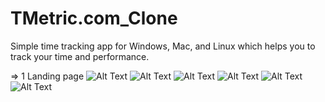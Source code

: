 # TMetric.com_Clone
Simple time tracking app for Windows, Mac, and Linux which helps you to track your time and performance.

=> 1 Landing page
![Alt Text]("https://drive.google.com/file/d/1o56kfsAzOGY7vvlsKw3eDV_uo4cOSO5U/view?usp=sharing")
![Alt Text](https://drive.google.com/file/d/1RqzetWMgq7kY3g-rbKBT5AugApJU2L5v/view?usp=share_link)
![Alt Text](https://drive.google.com/file/d/1m1q33W-7t_DxapfvZKfcDg22U_UGqTry/view?usp=share_link)
![Alt Text](https://drive.google.com/file/d/1G4zss6r05dFgEYR7_6oq05caUogPzvqj/view?usp=share_link)
![Alt Text](https://drive.google.com/file/d/1VSQ5O5JAcbimk5oznHUnpshW3Oc2qMNl/view?usp=share_link)
![Alt Text](https://drive.google.com/file/d/1hFjpwwEvMsJjfvPV22S3Vx6h3e21yVwL/view?usp=share_link)

